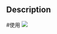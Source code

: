 ## Description


#使用
[![](https://jitpack.io/v/glassweichao/OpenUtils.svg)](https://jitpack.io/#glassweichao/OpenUtils)
